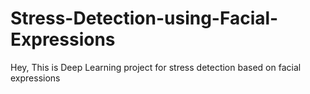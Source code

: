 # Stress-Detection-using-Facial-Expressions
Hey, This is Deep Learning project for stress detection based on facial expressions 
